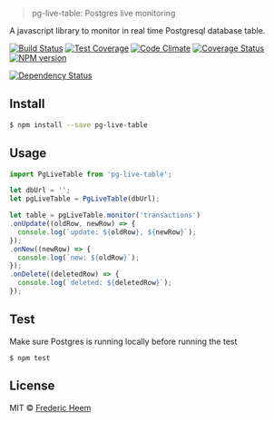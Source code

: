 

> pg-live-table: Postgres live monitoring

A javascript library to monitor in real time Postgresql database table.

[![Build Status][travis-image]][travis-url]
[![Test Coverage](https://codeclimate.com/github/FredericHeem/pg-live-table/badges/coverage.svg)](https://codeclimate.com/github/FredericHeem/pg-live-table/coverage) [![Code Climate](https://codeclimate.com/github/FredericHeem/pg-live-table/badges/gpa.svg)](https://codeclimate.com/github/FredericHeem/pg-live-table) [![Coverage Status](https://coveralls.io/repos/FredericHeem/pg-live-table/badge.svg?branch=master&service=github)](https://coveralls.io/github/FredericHeem/pg-live-table?branch=master) [![NPM version][npm-image]][npm-url]

[![Dependency Status][daviddm-image]][daviddm-url]

## Install

```sh
$ npm install --save pg-live-table
```


## Usage

```js
import PgLiveTable from 'pg-live-table';

let dbUrl = '';
let pgLiveTable = PgLiveTable(dbUrl);

let table = pgLiveTable.monitor('transactions')
.onUpdate((oldRow, newRow) => {
  console.log(`update: ${oldRow}, ${newRow}`);
});
.onNew((newRow) => {
  console.log(`new: ${oldRow}`);
});
.onDelete((deletedRow) => {
  console.log(`deleted: ${deletedRow}`);
});

```

## Test

Make sure Postgres is running locally before running the test

    $ npm test

## License

MIT © [Frederic Heem](https://github.com/FredericHeem)


[npm-image]: https://badge.fury.io/js/pg-live-table.svg
[npm-url]: https://npmjs.org/package/pg-live-table
[travis-image]: https://travis-ci.org/FredericHeem/pg-live-table.svg?branch=master
[travis-url]: https://travis-ci.org/FredericHeem/pg-live-table
[daviddm-image]: https://david-dm.org/FredericHeem/pg-live-table.svg?theme=shields.io
[daviddm-url]: https://david-dm.org/FredericHeem/pg-live-table
